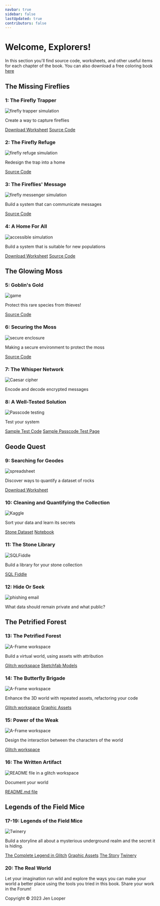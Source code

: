```yaml
---
navbar: true
sidebar: false
lastUpdated: true
contributors: false
---
```


<div class="home">
<h1 class="page-inner-title">Welcome, Explorers!</h1>
<p>In this section you'll find source code, worksheets, and other useful items for each chapter of the book. You can also download a free coloring book <a target="_blank" href="./assets/art/coloring-pages-cs4kids.pdf">here</a></p>
<h2>The Missing Fireflies</h2>
      <div class="grid-cards">
      <article>
        <div class="text">
          <div class="grid-cards">
            <h3>1: The Firefly Trapper</h3>
            <img class="homeImage" alt="firefly trapper simulation" :src="$withBase('./assets/ch1.png')"/>
            <p>Create a way to capture fireflies</p>
          </div>
          <div class="footer">
            <a class="links" href="./assets/ch1-worksheet.pdf">Download Worksheet</a>
            <a class="links" href="https://github.com/CS4Kids/CS4Kids-Firefly-Trapper">Source Code</a>
          </div>
        </div>
      </article>
      <article>
        <div class="text">
        <div class="grid-cards">
          <h3>2: The Firefly Refuge</h3>
          <img class="homeImage" alt="firefly refuge simulation" :src="$withBase('./assets/ch2.png')"/>
            <p>Redesign the trap into a home</p>
          </div>
          <div class="footer">
          <a class="links" href="https://github.com/CS4Kids/CS4Kids-Firefly-Refuge">Source Code</a>
          </div>
        </div>
      </article>
      <article>
        <div class="text">
          <div class="grid-cards">
            <h3>3: The Fireflies' Message</h3>
            <img class="homeImage"  alt="firefly messenger simulation" :src="$withBase('./assets/ch3.png')"/>
            <p>Build a system that can communicate messages</p>
          </div>
          <div class="footer">
          <a class="links" href="https://github.com/CS4Kids/CS4Kids-Firefly-Refuge-Messenger">Source Code</a>
          </div>
        </div>
      </article>
      <article>
        <div class="text">
          <div class="grid-cards">
            <h3>4: A Home For All</h3>
            <img class="homeImage"  alt="accessible simulation" :src="$withBase('./assets/ch4.png')"/>
            <p>Build a system that is suitable for new populations</p>
          </div>
          <div class="footer">
          <a class="links" href="./assets/ch4-worksheet.pdf">Download Worksheet</a>
          <a class="links" href="https://github.com/CS4Kids/CS4Kids-Accessible-Refuge">Source Code</a>
          </div>
        </div>
      </article>
      </div>
      <h2>The Glowing Moss</h2>
      <div class="grid-cards">
      <article>
        <div class="text">
          <div class="grid-cards">
            <h3>5: Goblin's Gold</h3>
            <img class="homeImage"  alt="game" :src="$withBase('./assets/ch5.png')"/>
            <p>Protect this rare species from thieves!</p>
          </div>
          <div class="footer">
            <a class="links" href="https://arcade.makecode.com/S83643-98625-32423-18143">Source Code</a>
          </div>
        </div>
      </article>
      <article>
        <div class="text">
          <div class="grid-cards">
            <h3>6: Securing the Moss</h3>
            <img class="homeImage"  alt="secure enclosure" :src="$withBase('./assets/ch6.png')"/>
            <p>Making a secure environment to protect the moss</p>
          </div>
          <div class="footer">
          <a class="links" href="https://makecode.com/_RsoWUVcgHAi0">Source Code</a>
          </div>
        </div>
      </article>
      <article>
        <div class="text">
          <h3>7: The Whisper Network</h3>
          <img class="homeImage"  alt="Caesar cipher" :src="$withBase('./assets/ch7.png')"/>
          <p>Encode and decode encrypted messages</p>
        </div>
      </article>
      <article>
        <div class="text">
        <div class="grid-cards">
            <h3>8: A Well-Tested Solution</h3>
            <img class="homeImage"  alt="Passcode testing" :src="$withBase('./assets/ch8.png')"/>
            <p>Test your system</p>
          </div>
          <div class="footer">
             <a class="links" href="https://github.com/CS4Kids/Sample-Test">Sample 
          Test Code</a>
           <a class="links" href="https://cs4kids.club/passcode.html">Sample 
          Passcode Test Page</a>
          </div> 
        </div>
      </article>
    </div>
    <h2>Geode Quest</h2>
    <div class="grid-cards">
      <article>
       <div class="text">
        <div class="grid-cards">
            <h3>9: Searching for Geodes</h3>
            <img class="homeImage"  alt="spreadsheet" :src="$withBase('./assets/ch9.png')"/>
          <p>Discover ways to quantify a dataset of rocks</p>
          </div>
          <div class="footer">
             <a class="links" href="./assets/ch9-worksheet.pdf">Download Worksheet</a>
          </div> 
        </div>   
      </article>
      <article>
       <div class="text">
        <div class="grid-cards">
           <h3>10: Cleaning and Quantifying the Collection</h3>
            <img class="homeImage"  alt="Kaggle" :src="$withBase('./assets/ch10.png')"/>
          <p>Sort your data and learn its secrets</p>
          </div>
          <div class="footer">
             <a class="links" href="https://www.kaggle.com/datasets/jenlooper/polar-rocks">Stone Dataset</a>
             <a class="links" href="https://www.kaggle.com/code/jenlooper/rock-analysis">Notebook</a>
          </div>
        </div>   
      </article>
      <article>
       <div class="text">
        <div class="grid-cards">
            <h3>11: The Stone Library</h3>
            <img class="homeImage"  alt="SQLFiddle" :src="$withBase('./assets/ch11.png')"/>
          <p>Build a library for your stone collection</p>
          </div>
          <div class="footer">
             <a class="links" href="http://sqlfiddle.com/#!5/4532a/31/0">SQL Fiddle</a>
          </div> 
        </div>   
      </article>
      <article>
       <div class="text">
        <div class="grid-cards">
           <h3>12: Hide Or Seek</h3>
           <img class="homeImage"  alt="phishing email" :src="$withBase('./assets/ch12.png')"/>
          <p>What data should remain private and what public?</p>
          </div>
        </div>   
      </article>
    </div>
    <h2>The Petrified Forest</h2>
    <div class="grid-cards">
      <article>
       <div class="text">
        <div class="grid-cards">
          <h3>13: The Petrified Forest</h3>
            <img class="homeImage"  alt="A-Frame workspace" :src="$withBase('./assets/ch13.png')"/>
          <p>Build a virtual world, using assets with attribution</p>
          </div>
          <div class="footer">
             <a class="links" href="https://glitch.com/edit/#!/cs4kids-a-frame">Glitch workspace</a>
              <a class="links" href="https://github.com/CS4Kids/sketchfab-models">Sketchfab Models</a>
          </div> 
        </div>   
      </article>
      <article>
       <div class="text">
        <div class="grid-cards">
          <h3>14: The Butterfly Brigade</h3>
          <img class="homeImage"  alt="A-Frame workspace" :src="$withBase('./assets/ch14.png')"/>
          <p>Enhance the 3D world with repeated assets, refactoring your code</p>
          </div>
          <div class="footer">
              <a class="links" href="https://glitch.com/edit/#!/cs4kids-aframe-2">Glitch workspace</a>
               <a class="links" href="https://github.com/CS4Kids/graphic-assets">Graphic Assets</a>
          </div> 
        </div>   
      </article>
      <article>
       <div class="text">
        <div class="grid-cards">
          <h3>15: Power of the Weak</h3>
          <img class="homeImage"  alt="A-Frame workspace" :src="$withBase('./assets/ch15.png')"/>
          <p>Design the interaction between the characters of the world</p>
          </div>
          <div class="footer">
             <a class="links" href="https://glitch.com/edit/#!/cs4kids-aframe-3">Glitch workspace</a>
          </div> 
        </div>   
      </article>
       <article>
       <div class="text">
        <div class="grid-cards">
          <h3>16: The Written Artifact</h3>
          <img class="homeImage"  alt="README file in a glitch workspace" :src="$withBase('./assets/ch16.png')"/>
          <p>Document your world</p>
          </div>
          <div class="footer">
             <a class="links" href="https://glitch.com/edit/#!/cs4kids-aframe-3?path=README.md%3A1%3A0">README.md file</a>
          </div> 
        </div>   
      </article>
    </div>
  <h2>Legends of the Field Mice</h2>
    <div class="grid-cards">
      <article>
       <div class="text">
        <div class="grid-cards">
          <h3>17-19: Legends of the Field Mice</h3>
          <img class="homeImage"  alt="Twinery" :src="$withBase('./assets/ch17.png')"/>
          <p>Build a storyline all about a mysterious underground realm and the secret it is hiding.</p>
          </div>
             <a class="links" href="https://glitch.com/edit/#!/cs4kids-aframe-3?path=README.md%3A1%3A0">The Complete Legend in Glitch</a>
             <a class="links" href="https://github.com/CS4Kids/graphic-assets">Graphic Assets</a>
             <a class="links" href="https://fir-shell-ambulance.glitch.me/">The Story</a>
             <a class="links" href="https://twinery.org">Twinery</a>
        </div>   
      </article>
      <article>
        <div class="text">
          <h3>20: The Real World</h3>
          <p>Let your imagination run wild and explore the ways you can make your world a better place using the tools you tried in this book. Share your work in the Forum!</p>
        </div>
      </article>
    </div>
</div>
<div class="footer content-footer">Copyright © 2023 Jen Looper </div> 
